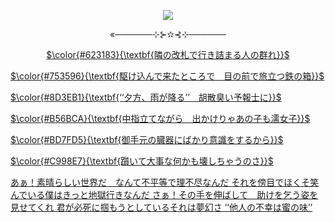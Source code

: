 
<p align="center">
  <img src="https://github.com/user-attachments/assets/bfca5505-15b9-4b35-b6f5-b521b9406fa3">

</p>
<p align="center">«──────⊹⊱✫⊰⊹──────</p>
<p align="center">
<p align="center">
  <a href=""</a>
</ρ
   

$\color{#623183}{\textbf{隣の改札で行き詰まる人の群れ}}$

$\color{#753596}{\textbf{駆け込んで来たところで　目の前で旅立つ鉄の箱}}$


$\color{#8D3EB1}{\textbf{‘‘夕方、雨が降る’’　胡散臭い予報士に}}$

$\color{#B56BCA}{\textbf{中指立てながら　出かけりゃあの子も濡女子}}$

$\color{#BD7FD5}{\textbf{御手元の臓器にばかり意識をするから}}$

$\color{#C998E7}{\textbf{躓いて大事な何かも壊しちゃうのさ}}$


  </p>
あぁ！素晴らしい世界だ　なんて不平等で理不尽なんだ
それを傍目でほくそ笑んでいる僕はきっと地獄行きなんだ
さぁ！その手を伸ばして　助けを乞う姿を見せてくれ
君が必死に掴もうとしているそれは夢幻さ
‘‘他人の不幸は蜜の味’’
